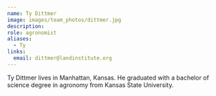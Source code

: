 ```yaml
---
name: Ty Dittmer
image: images/team_photos/dittmer.jpg
description: 
role: agronomist
aliases:
  - Ty
links:
  email: dittmer@landinstitute.org
---
```


Ty Dittmer lives in Manhattan, Kansas. He graduated with a bachelor of science degree in agronomy from Kansas State University.